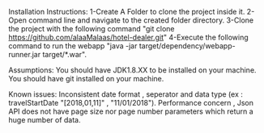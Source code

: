 Installation Instructions:
1-Create A Folder to clone the project inside it. 
2-Open command line and navigate to the created folder directory.
3-Clone the project with the following command "git clone https://github.com/alaaMalaas/hotel-dealer.git"
4-Execute the following command to run the webapp "java -jar target/dependency/webapp-runner.jar target/*.war".

Assumptions:
You should have JDK1.8.XX to be installed on your machine.
You should have git installed on your machine.

Known issues:
Inconsistent date format , seperator and data type (ex : travelStartDate "[2018,01,11]" , "11/01/2018").
Performance concern , Json API does not have page size nor page number parameters which return a huge number of data.
